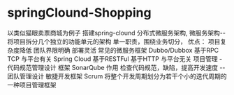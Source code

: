 # springClound-Shopping
以类似猫眼卖票商城为例子 搭建spring-clound 分布式微服务架构,
微服务架构--将项目拆分几个独立的功能单元的架构
    单一职责，围绕业务切分，
优点：
  项目复杂度降低
  团队界限明确
  部署灵活
常见的微服务框架
  Dubbo/Dubbox  基于RPC TCP 与平台有关
  Spring Cloud  基于RESTFul 基于HTTP 与平台无关
项目管理 - 代码规范管理设计
  框架  SonarQube
  作用  检查代码规范，缺陷，提高开发速度
      -- 团队管理设计  敏捷开发框架 Scrum 将整个开发周期划分为若干个小的迭代周期的一种项目管理框架
